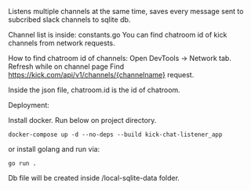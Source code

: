 Listens multiple channels at the same time, saves every message sent to subcribed slack channels to sqlite db.

Channel list is inside: constants.go
You can find chatroom id of kick channels from network requests.

How to find chatroom id of channels:
Open DevTools -> Network tab.
Refresh while on channel page
Find https://kick.com/api/v1/channels/{channelname} request.

Inside the json file, chatroom.id is the id of chatroom.

Deployment:

Install docker.
Run below on project directory.

`docker-compose up -d --no-deps --build kick-chat-listener_app`

or install golang and run via:

`go run .`


Db file will be created inside /local-sqlite-data folder.
